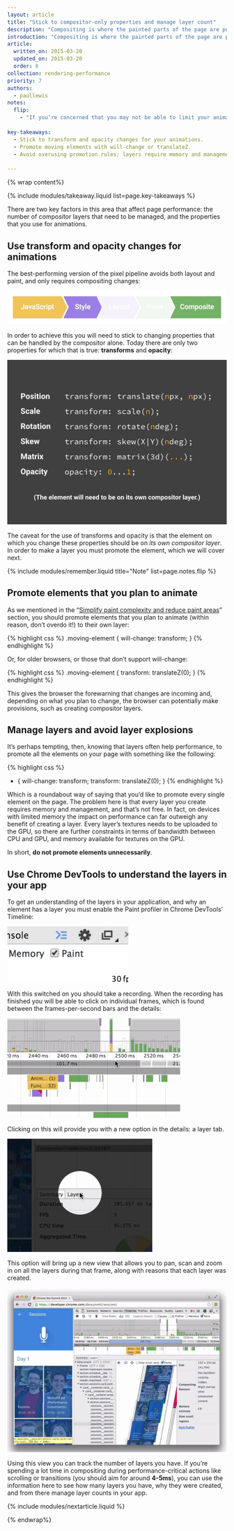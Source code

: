 ```yaml
---
layout: article
title: "Stick to compositor-only properties and manage layer count"
description: "Compositing is where the painted parts of the page are put together for displaying on screen."
introduction: "Compositing is where the painted parts of the page are put together for displaying on screen."
article:
  written_on: 2015-03-20
  updated_on: 2015-03-20
  order: 6
collection: rendering-performance
priority: 7
authors:
  - paullewis
notes:
  flip:
    - "If you’re concerned that you may not be able to limit your animations to just those properties, take a look at the <a href=\"http://aerotwist.com/blog/flip-your-animations\">FLIP principle</a>, which may help you remap animations to changes in transforms and opacity from more expensive properties."

key-takeaways:
  - Stick to transform and opacity changes for your animations.
  - Promote moving elements with will-change or translateZ.
  - Avoid overusing promotion rules; layers require memory and management.

---
```

{% wrap content%}

{% include modules/takeaway.liquid list=page.key-takeaways %}

There are two key factors in this area that affect page performance: the number of compositor layers that need to be managed, and the properties that you use for animations.

## Use transform and opacity changes for animations
The best-performing version of the pixel pipeline avoids both layout and paint, and only requires compositing changes:

<img src="images/stick-to-compositor-only-properties-and-manage-layer-count/frame-no-layout-paint.jpg" class="g--centered" alt="The pixel pipeline with no layout or paint.">

In order to achieve this you will need to stick to changing properties that can be handled by the compositor alone. Today there are only two properties for which that is true: **transforms** and **opacity**:

<img src="images/stick-to-compositor-only-properties-and-manage-layer-count/safe-properties.jpg" class="g--centered" alt="The properties you can animate without triggering layout or paint.">

The caveat for the use of transforms and opacity is that the element on which you change these properties should be on _its own compositor layer_. In order to make a layer you must promote the element, which we will cover next.

{% include modules/remember.liquid title="Note" list=page.notes.flip %}

## Promote elements that you plan to animate

As we mentioned in the “[Simplify paint complexity and reduce paint areas](simplify-paint-complexity-and-reduce-paint-areas)” section, you should promote elements that you plan to animate (within reason, don’t overdo it!) to their own layer:

{% highlight css %}
.moving-element {
  will-change: transform;
}
{% endhighlight %}

Or, for older browsers, or those that don’t support will-change:

{% highlight css %}
.moving-element {
  transform: translateZ(0);
}
{% endhighlight %}

This gives the browser the forewarning that changes are incoming and, depending on what you plan to change, the browser can potentially make provisions, such as creating compositor layers.

## Manage layers and avoid layer explosions

It’s perhaps tempting, then, knowing that layers often help performance, to promote all the elements on your page with something like the following:

{% highlight css %}
* {
  will-change: transform;
  transform: translateZ(0);
}
{% endhighlight %}

Which is a roundabout way of saying that you’d like to promote every single element on the page. The problem here is that every layer you create requires memory and management, and that’s not free. In fact, on devices with limited memory the impact on performance can far outweigh any benefit of creating a layer. Every layer’s textures needs to be uploaded to the GPU, so there are further constraints in terms of bandwidth between CPU and GPU, and memory available for textures on the GPU.

In short, **do not promote elements unnecessarily**.

## Use Chrome DevTools to understand the layers in your app

To get an understanding of the layers in your application, and why an element has a layer you must enable the Paint profiler in Chrome DevTools’ Timeline:

<img src="images/stick-to-compositor-only-properties-and-manage-layer-count/paint-profiler.jpg" class="g--centered" alt="The toggle for the paint profiler in Chrome DevTools.">

With this switched on you should take a recording. When the recording has finished you will be able to click on individual frames, which is found between the frames-per-second bars and the details:

<img src="images/stick-to-compositor-only-properties-and-manage-layer-count/frame-of-interest.jpg" class="g--centered" alt="A frame the developer is interested in profiling.">

Clicking on this will provide you with a new option in the details: a layer tab.

<img src="images/stick-to-compositor-only-properties-and-manage-layer-count/layer-tab.jpg" class="g--centered" alt="The layer tab button in Chrome DevTools.">

This option will bring up a new view that allows you to pan, scan and zoom in on all the layers during that frame, along with reasons that each layer was created.

<img src="images/stick-to-compositor-only-properties-and-manage-layer-count/layer-view.jpg" class="g--centered" alt="The layer view in Chrome DevTools.">

Using this view you can track the number of layers you have. If you’re spending a lot time in compositing during performance-critical actions like scrolling or transitions (you should aim for around **4-5ms**), you can use the information here to see how many layers you have, why they were created, and from there manage layer counts in your app.

{% include modules/nextarticle.liquid %}

{% endwrap%}
